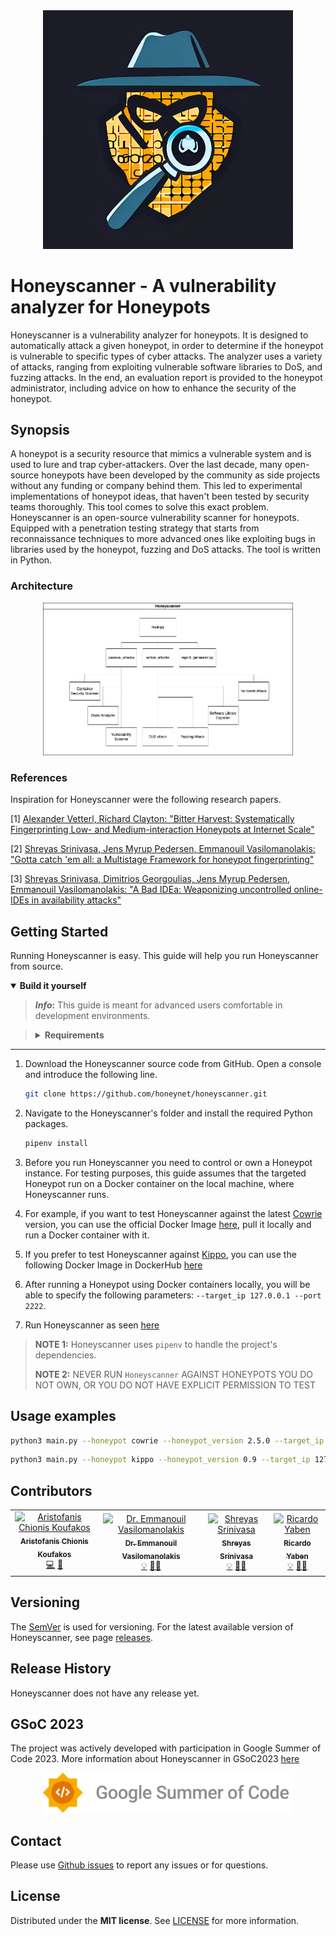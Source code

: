 <div align="center">
    <img src="./images/honeyscanner_logo.png" alt="Honeyscanner logo" width="400">
</div>

# Honeyscanner - A vulnerability analyzer for Honeypots

Honeyscanner is a vulnerability analyzer for honeypots. It is designed to automatically attack a given honeypot, in order to determine if the honeypot is vulnerable to specific types of cyber attacks. The analyzer uses a variety of attacks, ranging from exploiting vulnerable software libraries to DoS, and fuzzing attacks. In the end, an evaluation report is provided to the honeypot administrator, including advice on how to enhance the security of the honeypot.

## Synopsis

A honeypot is a security resource that mimics a vulnerable system and is used to lure and trap cyber-attackers. Over the last decade, many open-source honeypots have been developed by the community as side projects without any funding or company behind them. This led to experimental implementations of honeypot ideas, that haven't been tested by security teams thoroughly. This tool comes to solve this exact problem. Honeyscanner is an open-source vulnerability scanner for honeypots. Equipped with a penetration testing strategy that starts from reconnaissance techniques to more advanced ones like exploiting bugs in libraries used by the honeypot, fuzzing and DoS attacks. The tool is written in Python.

### Architecture

<div align="center">
    <img src="./images/honeyscanner_architecture.png" alt="Honeyscanner Architecture" width="400">
</div>

### References

Inspiration for Honeyscanner were the following research papers.

\[1\]   [Alexander Vetterl, Richard Clayton: "Bitter Harvest: Systematically Fingerprinting Low- and Medium-interaction Honeypots at Internet Scale"](https://www.usenix.org/conference/woot18/presentation/vetterl)

\[2\]   [Shreyas Srinivasa, Jens Myrup Pedersen, Emmanouil Vasilomanolakis: "Gotta catch 'em all: a Multistage Framework for honeypot fingerprinting"](https://arxiv.org/abs/2109.10652)

\[3\]   [Shreyas Srinivasa, Dimitrios Georgoulias, Jens Myrup Pedersen, Emmanouil Vasilomanolakis: "A Bad IDEa: Weaponizing uncontrolled online-IDEs in availability attacks"](https://ieeexplore.ieee.org/document/9799405)

## Getting Started

Running Honeyscanner is easy. This guide will help you run Honeyscanner from source.

<details open>
    <summary><b>Build it yourself</b></summary>

> **_Info_:** This guide is meant for advanced users comfortable in development environments.

<blockquote>
<details>
<summary><b>Requirements</b></summary>

- Python v3.9.12 - Required to run the project

**Optional**:

- Git - Used to download the source code

</details>
</blockquote>

---

1. Download the Honeyscanner source code from GitHub. Open a console and introduce the following line.

    ```bash
    git clone https://github.com/honeynet/honeyscanner.git
    ```

2. Navigate to the Honeyscanner's folder and install the required Python packages.

    ```bash
    pipenv install
    ```

3. Before you run Honeyscanner you need to control or own a Honeypot instance. For testing purposes, this guide assumes that the targeted Honeypot run on a Docker container on the local machine, where Honeyscanner runs.
4. For example, if you want to test Honeyscanner against the latest [Cowrie](https://github.com/cowrie/cowrie) version, you can use the official Docker Image [here](https://hub.docker.com/r/cowrie/cowrie), pull it locally and run a Docker container with it.
5. If you prefer to test Honeyscanner against [Kippo](https://github.com/desaster/kippo), you can use the following Docker Image in DockerHub [here](https://hub.docker.com/r/aristofanischionis/kippo)
6. After running a Honeypot using Docker containers locally, you will be able to specify the following parameters: `--target_ip 127.0.0.1 --port 2222`.
7. Run Honeyscanner as seen [here](#usage-examples)

> **__NOTE 1__:** Honeyscanner uses `pipenv` to handle the project's dependencies.
> 
> **__NOTE 2__:** NEVER RUN `Honeyscanner` AGAINST HONEYPOTS YOU DO NOT OWN, OR YOU DO NOT HAVE EXPLICIT PERMISSION TO TEST

</details>

## Usage examples

```bash
python3 main.py --honeypot cowrie --honeypot_version 2.5.0 --target_ip 127.0.0.1 --port 2222 --username root --password 1234
```
```bash
python3 main.py --honeypot kippo --honeypot_version 0.9 --target_ip 127.0.0.1 --port 2222
```

## Contributors

<!-- ALL-CONTRIBUTORS-LIST:START -->
<!-- prettier-ignore -->
<table>

<tr>
<!-- Aristofanis -->
<td align="center">
<a href="https://github.com/aristofanischionis"><img src="https://avatars.githubusercontent.com/aristofanischionis" width="80px;" alt="Aristofanis Chionis Koufakos"/><br /><sub><b>Aristofanis Chionis Koufakos</b></sub></a><br /><a href="https://github.com/honeynet/honeyscanner/commits?author=aristofanischionis" title="Code">💻</a> <a href="https://github.com/honeynet/honeyscanner/commits?author=aristofanischionis" title="Documentation">📖</a>
</td>
<!-- Manolis -->
<td align="center">
<a href="https://mvasiloma.com/"><img src="https://avatars.githubusercontent.com/m-vasiloma" width="80px;" alt="Dr. Emmanouil Vasilomanolakis"/><br /><sub><b>Dr. Emmanouil Vasilomanolakis</b></sub></a><br /><a href="https://github.com/honeynet/honeyscanner/commits?author=m-vasiloma" title="Idea">💡</a> <a href="https://github.com/honeynet/honeyscanner/commits?author=m-vasiloma" title="Mentorship">👨‍🏫</a>
</td>
<!-- Shreyas -->
<td align="center">
<a href="https://github.com/sastry17"><img src="https://avatars.githubusercontent.com/sastry17" width="80px;" alt="Shreyas Srinivasa"/><br /><sub><b>Shreyas Srinivasa</b></sub></a><br /><a href="https://github.com/honeynet/honeyscanner/commits?author=sastry17" title="Idea">💡</a> <a href="https://github.com/honeynet/honeyscanner/commits?author=sastry17" title="Mentorship">👨‍🏫</a>
</td>
<!-- Ricardo -->
<td align="center">
<a href="https://github.com/RicYaben"><img src="https://avatars.githubusercontent.com/RicYaben" width="80px;" alt="Ricardo Yaben"/><br /><sub><b>Ricardo Yaben</b></sub></a><br /><a href="https://github.com/honeynet/honeyscanner/commits?author=RicYaben" title="Idea">💡</a> <a href="https://github.com/honeynet/honeyscanner/commits?author=RicYaben" title="Mentorship">👨‍🏫</a>
</td>
</tr>
</table>
<!-- ALL-CONTRIBUTORS-LIST:END -->


## Versioning

The [SemVer](http://semver.org/spec/v2.0.0.html) is used for versioning. For the latest available version of Honeyscanner, see page [releases](https://github.com/honeynet/honeyscanner/releases).

## Release History

Honeyscanner does not have any release yet.

## GSoC 2023

The project was actively developed with participation in Google Summer of Code 2023. More information about Honeyscanner in GSoC2023 [here](https://summerofcode.withgoogle.com/archive/2023/projects/6oyTxlUo)

<div align="center">
    <img src="./images/GSoC-Horizontal.png" alt="GSoC logo" width="400">
</div>

## Contact

Please use [Github issues](https://github.com/honeynet/honeyscanner/issues) to report any issues or for questions. 

## License

Distributed under the **MIT license**. See [LICENSE](./LICENSE) for more information.